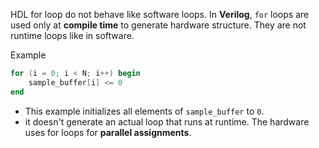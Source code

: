 HDL for loop do not behave like software loops. In **Verilog**, `for` loops are used only at **compile time** to generate hardware structure. They are not runtime loops like in software. 

Example
```verilog
for (i = 0; i < N; i++) begin
	sample_buffer[i] <= 0
end
```
- This example initializes all elements of `sample_buffer` to `0`.
- it doesn't generate an actual loop that runs at runtime. The hardware uses for loops for **parallel assignments**. 